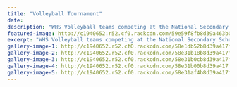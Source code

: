 ```yaml
---
title: "Volleyball Tournament"
date: 
description: "WHS Volleyball teams competing at the National Secondary School Volleyball Champs held at Central Energy Trust Arena, Palmerston North, 26 March - 31 March 2017..."
featured-image: http://c1940652.r52.cf0.rackcdn.com/59e59f8fb8d39a463b0003d2/goodboysIMG_0282-Judah-faking.jpg
excerpt: "WHS Volleyball teams competing at the National Secondary School Volleyball Champs held at Central Energy Trust Arena, Palmerston North, 26 March - 31 March 2017."
gallery-image-1: http://c1940652.r52.cf0.rackcdn.com/58e1db52b8d39a417f0006df/17629841_771616379654137_2676009228426701831_n.jpg
gallery-image-2: http://c1940652.r52.cf0.rackcdn.com/58e31b18b8d39a417f0007af/IMG_0259-opening-ceremony.jpg
gallery-image-3: http://c1940652.r52.cf0.rackcdn.com/58e31b0cb8d39a417f0007ad/girlsIMG_0293-blocking.jpg
gallery-image-4: http://c1940652.r52.cf0.rackcdn.com/58e31b00b8d39a417f0007a9/girlsIMG_0287-on-defense.jpg
gallery-image-5: http://c1940652.r52.cf0.rackcdn.com/58e31af4b8d39a417f0007a7/girlsIMG_0286-Meghan-passing.jpg
---
```

